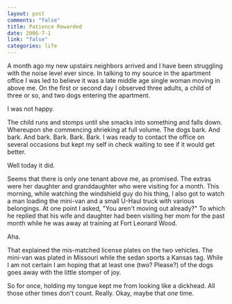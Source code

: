 ```yaml
--- 
layout: post
comments: "false"
title: Patience Rewarded
date: 2006-7-1
link: "false"
categories: life
---
```

A month ago my new upstairs neighbors arrived and I have been struggling with the noise level ever since. In talking to my source in the apartment office I was led to believe it was a late middle age single woman moving in above me. On the first or second day I observed three adults, a child of three or so, and two dogs entering the apartment.

I was not happy.

The child runs and stomps until she smacks into something and falls down. Whereupon she commencing shrieking at full volume. The dogs bark. And bark. And bark. Bark. Bark. Bark. I was ready to contact the office on several occasions but kept my self in check waiting to see if it would get better.

Well today it did.

Seems that there is only one tenant above me, as promised. The extras were her daughter and granddaughter who were visiting for a month. This morning, while watching the windshield guy do his thing, I also got to watch a man loading the mini-van and a small U-Haul truck with various belongings. At one point I asked, "You aren't moving out already?" To which he replied that his wife and daughter had been visiting her mom for the past month while he was away at training at Fort Leonard Wood.

Aha.

That explained the mis-matched license plates on the two vehicles. The mini-van was plated in Missouri while the sedan sports a Kansas tag. While I am not certain I am hoping that at least one (two? Please?) of the dogs goes away with the little stomper of joy.

So for once, holding my tongue kept me from looking like a dickhead. All those other times don't count. Really. Okay, maybe that <i>one</i> time.
